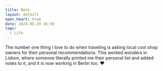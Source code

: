 ```yaml
---
title: Note
layout: default
open_heart: true
date: 2024-05-29 16:50
tags:
  - Life
---
```


The number one thing I love to do when traveling is asking local cool shop owners for their personal recommendations. This worked wonders in Lisbon, where someone literally printed me their personal list and added notes to it, and it is now working in Berlin too. ♥︎
